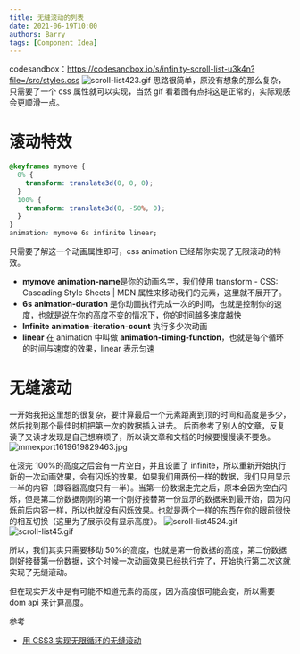 ```yaml
---
title: 无缝滚动的列表
date: 2021-06-19T10:00
authors: Barry
tags: [Component Idea]
---
```


codesandbox：https://codesandbox.io/s/infinity-scroll-list-u3k4n?file=/src/styles.css
![scroll-list423.gif](https://p3-juejin.byteimg.com/tos-cn-i-k3u1fbpfcp/ef8168421cfe4e47b039efc283b376b9~tplv-k3u1fbpfcp-watermark.image)
思路很简单，原没有想象的那么复杂，只需要了一个 css 属性就可以实现，当然 gif 看着图有点抖这是正常的，实际观感会更顺滑一点。

<!--truncate-->

# 滚动特效

```css
@keyframes mymove {
  0% {
    transform: translate3d(0, 0, 0);
  }
  100% {
    transform: translate3d(0, -50%, 0);
  }
}
animation: mymove 6s infinite linear;
```

只需要了解这一个动画属性即可，css animation 已经帮你实现了无限滚动的特效。

- **mymove** **animation-name**是你的动画名字，我们使用 transform - CSS: Cascading Style Sheets | MDN 属性来移动我们的元素，这里就不展开了。
- **6s** **animation-duration** 是你动画执行完成一次的时间，也就是控制你的速度，也就是说在你的高度不变的情况下，你的时间越多速度越快
- **lnfinite** **animation-iteration-count** 执行多少次动画
- **linear** 在 animation 中叫做 **animation-timing-function**，也就是每个循环的时间与速度的效果，linear 表示匀速

# 无缝滚动

一开始我把这里想的很复杂，要计算最后一个元素距离到顶的时间和高度是多少，然后找到那个最佳时机把第一次的数据插入进去。
后面参考了别人的文章，反复读了又读才发现是自己想麻烦了，所以读文章和文档的时候要慢慢读不要急。
![mmexport1619619829463.jpg](https://p1-juejin.byteimg.com/tos-cn-i-k3u1fbpfcp/c97a7f08fbc24bb49814f81313369d38~tplv-k3u1fbpfcp-watermark.image)

在滚完 100%的高度之后会有一片空白，并且设置了 infinite，所以重新开始执行新的一次动画效果，会有闪烁的效果。如果我们用两份一样的数据，我们只用显示一半的内容（即容器高度只有一半）。当第一份数据走完之后，原本会因为空白闪烁，但是第二份数据刚刚的第一个刚好接替第一份显示的数据来到最开始，因为闪烁前后内容一样，所以也就没有闪烁效果。也就是两个一样的东西在你的眼前很快的相互切换（这里为了展示没有显示高度）。
![scroll-list4524.gif](https://p1-juejin.byteimg.com/tos-cn-i-k3u1fbpfcp/7d29c5d22460416c8d0f7a0bf7df2771~tplv-k3u1fbpfcp-watermark.image)
![scroll-list45.gif](https://p1-juejin.byteimg.com/tos-cn-i-k3u1fbpfcp/546d78a7ebf141fa855820c3c02ce004~tplv-k3u1fbpfcp-watermark.image)

所以，我们其实只需要移动 50%的高度，也就是第一份数据的高度，第二份数据刚好接替第一份数据，这个时候一次动画效果已经执行完了，开始执行第二次这就实现了无缝滚动。

但在现实开发中是有可能不知道元素的高度，因为高度很可能会变，所以需要 dom api 来计算高度。

参考

- [用 CSS3 实现无限循环的无缝滚动](https://www.xiabingbao.com/css3/2017/07/03/css3-infinite-scroll.html)
